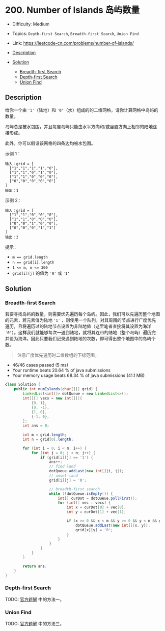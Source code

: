 <!-- omit in toc -->
# 200. Number of Islands 岛屿数量

- Difficulty: Medium
- Topics: `Depth-first Search`, `Breadth-first Search`, `Union Find`
- Link: https://leetcode-cn.com/problems/number-of-islands/

- [Description](#description)
- [Solution](#solution)
  - [Breadth-first Search](#breadth-first-search)
  - [Depth-first Search](#depth-first-search)
  - [Union Find](#union-find)

## Description

给你一个由 `'1'`（陆地）和 `'0'`（水）组成的的二维网格，请你计算网格中岛屿的数量。

岛屿总是被水包围，并且每座岛屿只能由水平方向和/或竖直方向上相邻的陆地连接形成。

此外，你可以假设该网格的四条边均被水包围。


示例 1：
```
输入：grid = [
  ["1","1","1","1","0"],
  ["1","1","0","1","0"],
  ["1","1","0","0","0"],
  ["0","0","0","0","0"]
]
输出：1
```

示例 2：
```
输入：grid = [
  ["1","1","0","0","0"],
  ["1","1","0","0","0"],
  ["0","0","1","0","0"],
  ["0","0","0","1","1"]
]
输出：3
```

提示：

- `m == grid.length`
- `n == grid[i].length`
- `1 <= m, n <= 300`
- `grid[i][j]` 的值为 `'0'` 或 `'1'`


## Solution

### Breadth-first Search

若要寻找岛屿的数量，则需要优先遍历每个岛屿。因此，我们可以先遍历整个地图的元素，若元素值为陆地 `'1'` ，则使用一个队列，对其周围的节点进行广度优先遍历，且将遍历过的陆地节点设置为非陆地值（这里笔者直接将其设置为海洋 `'0'`）。这样我们就能够每次一遇到陆地，就将其连带的陆地（整个岛屿）遍历完并设为海洋。因此只要我们记录遇到陆地的次数，即可得出整个地图中的岛屿个数。

> 注意广度优先遍历时二维数组的下标范围。

- 46/46 cases passed (5 ms)
- Your runtime beats 20.64 % of java submissions
- Your memory usage beats 68.34 % of java submissions (41.1 MB)

```java
class Solution {
    public int numIslands(char[][] grid) {
        LinkedList<int[]> dotQueue = new LinkedList<>();
        int[][] vecs = new int[][]{
            {0, 1},
            {0, -1},
            {1, 0},
            {-1, 0},
        };
        int ans = 0;
        
        int m = grid.length;
        int n = grid[0].length;

        for (int i = 0; i < m; i++) {
            for (int j = 0; j < n; j++) {
                if (grid[i][j] == '1') {
                    ans++;
                    // find land
                    dotQueue.addLast(new int[]{i, j});
                    // unset land
                    grid[i][j] = '0';

                    // breadth-first search
                    while (!dotQueue.isEmpty()) {
                        int[] curDot = dotQueue.pollFirst();
                        for (int[] vec : vecs) {
                            int x = curDot[0] + vec[0];
                            int y = curDot[1] + vec[1];

                            if (x >= 0 && x < m && y >= 0 && y < n && grid[x][y] == '1') {
                                dotQueue.addLast(new int[]{x, y});
                                grid[x][y] = '0';
                            }
                        }
                    }
                }
            }
        }

        return ans;
    }
}
```

### Depth-first Search

TODO: [官方题解](https://leetcode-cn.com/problems/number-of-islands/solution/dao-yu-shu-liang-by-leetcode/) 中的方法一。

### Union Find

TODO: [官方题解](https://leetcode-cn.com/problems/number-of-islands/solution/dao-yu-shu-liang-by-leetcode/) 中的方法三。
